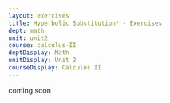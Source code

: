 ```yaml
---
layout: exercises
title: Hyperbolic Substitution* - Exercises
dept: math
unit: unit2
course: calculus-II
deptDisplay: Math
unitDisplay: Unit 2
courseDisplay: Calculus II
---
```



coming soon
<!---
<div class="answerBox">
<button onclick="myFunction('answer1')" class="answerButton">Show Answer</button>
<div  id="answer1" class="answer" >
--->